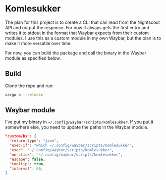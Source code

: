 # Komlesukker

The plan for this project is to create a CLI that can read from the Nightscout API and output the response. For now it always gets the first entry and writes it to stdout in the format that Waybar expects from their custom modules. I use this as a custom module in my own Waybar, but the plan is to make it more versatile over time.

For now, you can build the package and call the binary in the Waybar module as specified below.

## Build

Clone the repo and run:
```bash
cargo b --release
```

## Waybar module

I've put my binary in `~/.config/waybar/scripts/komlesukker`. If you put it somewhere else, you need to update the paths in the Waybar module.

```json
"custom/bs": {
  "return-type": "json",
  "exec-if": "which ~/.config/waybar/scripts/komlesukker",
  "exec": "~/.config/waybar/scripts/komlesukker",
  "on-click": "~/.config/waybar/scripts/komlesukker",
  "escape": false,
  "tooltip": true,
  "interval": 60,
}
```
